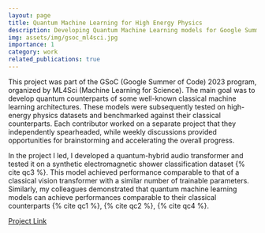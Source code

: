 ```yaml
---
layout: page
title: Quantum Machine Learning for High Energy Physics
description: Developing Quantum Machine Learning models for Google Summer of Code 2023 with Machine Learning for Science
img: assets/img/gsoc_ml4sci.jpg
importance: 1
category: work
related_publications: true
---
```



This project was part of the GSoC (Google Summer of Code) 2023 program, organized by ML4Sci (Machine Learning for Science). The main goal was to develop quantum counterparts of some well-known classical machine learning architectures. These models were subsequently tested on high-energy physics datasets and benchmarked against their classical counterparts. Each contributor worked on a separate project that they independently spearheaded, while weekly discussions provided opportunities for brainstorming and accelerating the overall progress.

In the project I led, I developed a quantum-hybrid audio transformer and tested it on a synthetic electromagnetic shower classification dataset {% cite qc3 %}. This model achieved performance comparable to that of a classical vision transformer with a similar number of trainable parameters. Similarly, my colleagues demonstrated that quantum machine learning models can achieve performances comparable to their classical counterparts {% cite qc1 %}, {% cite qc2 %}, {% cite qc4 %}.

[Project Link](https://summerofcode.withgoogle.com/archive/2023/projects/ooYoBWbw)
